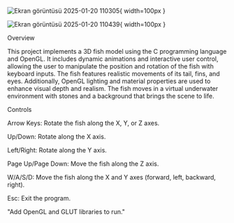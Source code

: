 
![Ekran görüntüsü 2025-01-20 110305](https://github.com/user-attachments/assets/aa5f74b0-38a9-4930-b1ac-8196618f5504){ width=100px }



![Ekran görüntüsü 2025-01-20 110439](https://github.com/user-attachments/assets/c30a9e54-c2e8-4be4-bb97-554fbf7750e2){ width=100px }



Overview

This project implements a 3D fish model using the C programming language and OpenGL. It includes dynamic animations and interactive user control, allowing the user to manipulate the position and rotation of the fish with keyboard inputs. The fish features realistic movements of its tail, fins, and eyes. Additionally, OpenGL lighting and material properties are used to enhance visual depth and realism. The fish moves in a virtual underwater environment with stones and a background that brings the scene to life.


Controls

Arrow Keys: Rotate the fish along the X, Y, or Z axes.

Up/Down: Rotate along the X axis.

Left/Right: Rotate along the Y axis.

Page Up/Page Down: Move the fish along the Z axis.

W/A/S/D: Move the fish along the X and Y axes (forward, left, backward, right).

Esc: Exit the program.


"Add OpenGL and GLUT libraries to run."
